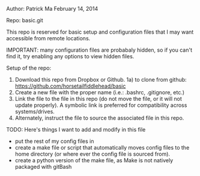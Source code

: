 Author: Patrick Ma
February 14, 2014

Repo: basic.git

This repo is reserved for basic setup and configuration files that I may want accessible from remote locations.

IMPORTANT: many configuration files are probabaly hidden, so if you can't find it, try enabling any options to view hidden files.

Setup of the repo:
1) Download this repo from Dropbox or Github.
1a) to clone from github: https://github.com/horsetailfiddlehead/basic
2) Create a new file with the proper name (i.e.: .bashrc, .gitignore, etc.)
3) Link the file to the file in this repo (do not move the file, or it will not
		update properly). A symbolic link is preferred for compatibility across
		systems/drives.
4) Alternately, instruct the file to source the associated file in this repo.

TODO: Here's things I want to add and modify in this file
* put the rest of my config files in
* create a make file or script that automatically moves config files to the home directory (or where ever the config file is sourced from).
* create a python version of the make file, as Make is not natively packaged with gitBash
